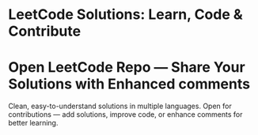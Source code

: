# LeetCode Solutions: Learn, Code & Contribute
# Open LeetCode Repo — Share Your Solutions with Enhanced comments
Clean, easy-to-understand solutions in multiple languages.
Open for contributions — add solutions, improve code, or enhance comments for better learning.
